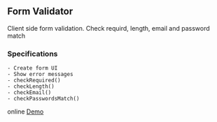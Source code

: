 ## Form Validator

Client side form validation. Check requird, length, email and password match

### Specifications

    - Create form UI
    - Show error messages
    - checkRequired() 
    - checkLength() 
    - checkEmail() 
    - checkPasswordsMatch() 
    
online [Demo](https://zealous-heisenberg-425aef.netlify.com/)
